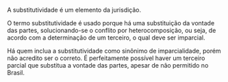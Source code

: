 A substitutividade é um elemento da jurisdição.

O termo substitutividade é usado porque há uma substituição da vontade das partes, solucionando-se o conflito por heterocomposição, ou seja, de acordo com a determinação de um terceiro, o qual deve ser imparcial.

Há quem inclua a substitutividade como sinônimo de imparcialidade, porém não acredito ser o correto. É perfeitamente possível haver um terceiro parcial que substitua a vontade das partes, apesar de não permitido no Brasil.